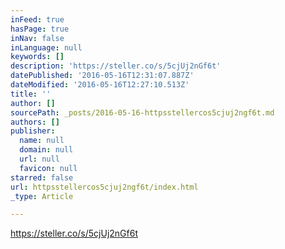 ```yaml
---
inFeed: true
hasPage: true
inNav: false
inLanguage: null
keywords: []
description: 'https://steller.co/s/5cjUj2nGf6t'
datePublished: '2016-05-16T12:31:07.887Z'
dateModified: '2016-05-16T12:27:10.513Z'
title: ''
author: []
sourcePath: _posts/2016-05-16-httpsstellercos5cjuj2ngf6t.md
authors: []
publisher:
  name: null
  domain: null
  url: null
  favicon: null
starred: false
url: httpsstellercos5cjuj2ngf6t/index.html
_type: Article

---
```

https://steller.co/s/5cjUj2nGf6t